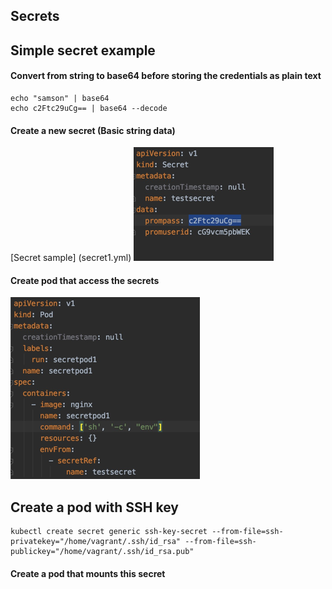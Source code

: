 ## Secrets

## Simple secret example

#### Convert from string to base64 before storing the credentials as plain text
```shell script
echo "samson" | base64
echo c2Ftc29uCg== | base64 --decode
```
#### Create a new secret (Basic string data)
[Secret sample] (secret1.yml)
![](.readme_images/7dd4c9b2.png)

#### Create pod that access the secrets
![](.readme_images/9d279e4f.png)


## Create a pod with SSH key
```shell script
kubectl create secret generic ssh-key-secret --from-file=ssh-privatekey="/home/vagrant/.ssh/id_rsa" --from-file=ssh-publickey="/home/vagrant/.ssh/id_rsa.pub"
```

#### Create a pod that mounts this secret
